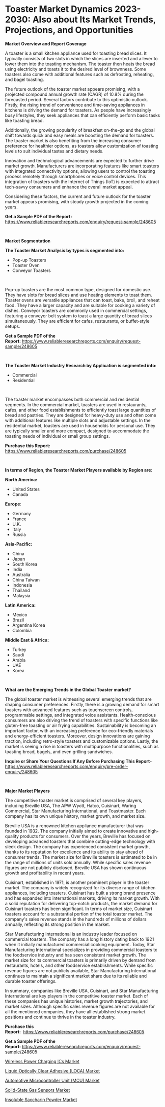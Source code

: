 <p><h1>Toaster Market Dynamics 2023-2030: Also about Its Market Trends, Projections, and Opportunities</h1></p><p><strong>Market Overview and Report Coverage</strong></p>
<p><p>A toaster is a small kitchen appliance used for toasting bread slices. It typically consists of two slots in which the slices are inserted and a lever to lower them into the toasting mechanism. The toaster then heats the bread using electricity and toasts it to the desired level of brownness. Some toasters also come with additional features such as defrosting, reheating, and bagel toasting.</p><p>The future outlook of the toaster market appears promising, with a projected compound annual growth rate (CAGR) of 10.8% during the forecasted period. Several factors contribute to this optimistic outlook. Firstly, the rising trend of convenience and time-saving appliances in kitchens is driving the demand for toasters. As people have increasingly busy lifestyles, they seek appliances that can efficiently perform basic tasks like toasting bread.</p><p>Additionally, the growing popularity of breakfast on-the-go and the global shift towards quick and easy meals are boosting the demand for toasters. The toaster market is also benefiting from the increasing consumer preference for healthier options, as toasters allow customization of toasting levels to suit individual tastes and dietary needs.</p><p>Innovation and technological advancements are expected to further drive market growth. Manufacturers are incorporating features like smart toasters with integrated connectivity options, allowing users to control the toasting process remotely through smartphones or voice control devices. This integration of toasters with the Internet of Things (IoT) is expected to attract tech-savvy consumers and enhance the overall market appeal.</p><p>Considering these factors, the current and future outlook for the toaster market appears promising, with steady growth projected in the coming years.</p></p>
<p><strong>Get a Sample PDF of the Report:</strong> <a href="https://www.reliableresearchreports.com/enquiry/request-sample/248605">https://www.reliableresearchreports.com/enquiry/request-sample/248605</a></p>
<p>&nbsp;</p>
<p><strong>Market Segmentation</strong></p>
<p><strong>The Toaster Market Analysis by types is segmented into:</strong></p>
<p><ul><li>Pop-up Toasters</li><li>Toaster Oven</li><li>Conveyor Toasters</li></ul></p>
<p>&nbsp;</p>
<p><p>Pop-up toasters are the most common type, designed for domestic use. They have slots for bread slices and use heating elements to toast them. Toaster ovens are versatile appliances that can toast, bake, broil, and reheat food. They have a larger capacity and are suitable for cooking a variety of dishes. Conveyor toasters are commonly used in commercial settings, featuring a conveyor belt system to toast a large quantity of bread slices simultaneously. They are efficient for cafes, restaurants, or buffet-style setups.</p></p>
<p><strong>Get a Sample PDF of the Report:</strong>&nbsp;<a href="https://www.reliableresearchreports.com/enquiry/request-sample/248605">https://www.reliableresearchreports.com/enquiry/request-sample/248605</a></p>
<p>&nbsp;</p>
<p><strong>The Toaster Market Industry Research by Application is segmented into:</strong></p>
<p><ul><li>Commercial</li><li>Residential</li></ul></p>
<p>&nbsp;</p>
<p><p>The toaster market encompasses both commercial and residential segments. In the commercial market, toasters are used in restaurants, cafes, and other food establishments to efficiently toast large quantities of bread and pastries. They are designed for heavy-duty use and often come with additional features like multiple slots and adjustable settings. In the residential market, toasters are used in households for personal use. They are typically smaller and more compact, designed to accommodate the toasting needs of individual or small group settings.</p></p>
<p><strong>Purchase this Report:</strong>&nbsp; <a href="https://www.reliableresearchreports.com/purchase/248605">https://www.reliableresearchreports.com/purchase/248605</a></p>
<p>&nbsp;</p>
<p><strong>In terms of Region, the Toaster Market Players available by Region are:</strong></p>
<p>
    <p> <strong> North America: </strong>
        <ul>
            <li>United States</li>
            <li>Canada</li>
        </ul>
        </p> 
    <p> <strong> Europe: </strong>
        <ul>
            <li>Germany</li>
            <li>France</li>
            <li>U.K.</li>
            <li>Italy</li>
            <li>Russia</li>
        </ul>
        </p> 
    <p> <strong> Asia-Pacific: </strong>
        <ul>
            <li>China</li>
            <li>Japan</li>
            <li>South Korea</li>
            <li>India</li>
            <li>Australia</li>
            <li>China Taiwan</li>
            <li>Indonesia</li>
            <li>Thailand</li>
            <li>Malaysia</li>
        </ul>
        </p> 
    <p> <strong> Latin America: </strong>
        <ul>
            <li>Mexico</li>
            <li>Brazil</li>
            <li>Argentina Korea</li>
            <li>Colombia</li>
        </ul>
        </p> 
    <p> <strong> Middle East & Africa: </strong>
        <ul>
            <li>Turkey</li>
            <li>Saudi</li>
            <li>Arabia</li>
            <li>UAE</li>
            <li>Korea</li>
        </ul>
    </p>
    </p>
<p>&nbsp;</p>
<p><strong>What are the Emerging Trends in the Global Toaster market?</strong></p>
<p><p>The global toaster market is witnessing several emerging trends that are shaping consumer preferences. Firstly, there is a growing demand for smart toasters with advanced features such as touchscreen controls, programmable settings, and integrated voice assistants. Health-conscious consumers are also driving the trend of toasters with specific functions like gluten-free toasting or air frying capabilities. Sustainability is becoming an important factor, with an increasing preference for eco-friendly materials and energy-efficient toasters. Moreover, design innovations are gaining traction, including retro-style toasters and customizable options. Lastly, the market is seeing a rise in toasters with multipurpose functionalities, such as toasting bread, bagels, and even grilling sandwiches.</p></p>
<p><strong>Inquire or Share Your Questions If Any Before Purchasing This Report</strong>- <a href="https://www.reliableresearchreports.com/enquiry/pre-order-enquiry/248605">https://www.reliableresearchreports.com/enquiry/pre-order-enquiry/248605</a></p>
<p>&nbsp;</p>
<p><strong>Major Market Players</strong></p>
<p><p>The competitive toaster market is comprised of several key players, including Breville USA, The APW Wyott, Hatco, Cuisinart, Waring Commercial, Star Manufacturing International, and Toastmaster. Each company has its own unique history, market growth, and market size.</p><p>Breville USA is a renowned kitchen appliance manufacturer that was founded in 1932. The company initially aimed to create innovative and high-quality products for consumers. Over the years, Breville has focused on developing advanced toasters that combine cutting-edge technology with sleek design. The company has experienced consistent market growth, thanks to its reputation for excellence and its ability to stay ahead of consumer trends. The market size for Breville toasters is estimated to be in the range of millions of units sold annually. While specific sales revenue figures are not publicly disclosed, Breville USA has shown continuous growth and profitability in recent years.</p><p>Cuisinart, established in 1971, is another prominent player in the toaster market. The company is widely recognized for its diverse range of kitchen appliances, including toasters. Cuisinart has built a strong brand presence and has expanded into international markets, driving its market growth. With a solid reputation for delivering top-notch products, the market demand for Cuisinart toasters has been significant. In terms of market size, Cuisinart toasters account for a substantial portion of the total toaster market. The company's sales revenue stands in the hundreds of millions of dollars annually, reflecting its strong position in the market.</p><p>Star Manufacturing International is an industry leader focused on commercial toasters. The company has a long history dating back to 1921 when it initially manufactured commercial cooking equipment. Today, Star Manufacturing International specializes in providing commercial toasters to the foodservice industry and has seen consistent market growth. The market size for its commercial toasters is primarily driven by demand from restaurants, hotels, and other foodservice establishments. While specific revenue figures are not publicly available, Star Manufacturing International continues to maintain a significant market share due to its reliable and durable toaster offerings.</p><p>In summary, companies like Breville USA, Cuisinart, and Star Manufacturing International are key players in the competitive toaster market. Each of these companies has unique histories, market growth trajectories, and market sizes. Although specific sales revenue figures are not available for all the mentioned companies, they have all established strong market positions and continue to thrive in the toaster industry.</p></p>
<p><strong>Purchase this Report:</strong>&nbsp;&nbsp;<a href="https://www.reliableresearchreports.com/purchase/248605">https://www.reliableresearchreports.com/purchase/248605</a></p>
<p></p>
<p><strong>Get a Sample PDF of the Report:</strong>&nbsp;<a href="https://www.reliableresearchreports.com/enquiry/request-sample/248605">https://www.reliableresearchreports.com/enquiry/request-sample/248605</a></p>
<p><p><a href="https://www.linkedin.com/pulse/wireless-power-charging-ics-market-research-report-provides-rpz5e/">Wireless Power Charging ICs Market</a></p><p><a href="https://medium.com/@jackytorphy/liquid-optically-clear-adhesive-loca-market-report-reveals-the-latest-trends-and-growth-014bce1a79bf">Liquid Optically Clear Adhesive (LOCA) Market</a></p><p><a href="https://www.linkedin.com/pulse/automotive-microcontroller-unit-mcu-market-research-report-mckje/">Automotive Microcontroller Unit (MCU) Market</a></p><p><a href="https://www.linkedin.com/pulse/solid-state-gas-sensors-market-insights-players-forecast-2paxe/">Solid-State Gas Sensors Market</a></p><p><a href="https://medium.com/@ashlybednar2023/decoding-insoluble-saccharin-powder-market-metrics-market-share-trends-and-growth-patterns-2ba69eed60ad">Insoluble Saccharin Powder Market</a></p></p>
